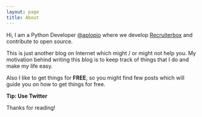 ```yaml
---
layout: page
title: About
---
```



  Hi, I am a Python Developer [@aplopio](http://aplopio.com) where we develop [Recruiterbox](http://recruiterbox.com) and contribute to open source.

This is just another blog on Internet which might / or might not help you. My motivation behind writing this blog is to keep track of things that I do and make my life easy.

Also I like to get things for **FREE**, so you might find few posts which will guide you on how to get things for free.

**Tip: Use Twitter**


Thanks for reading!
